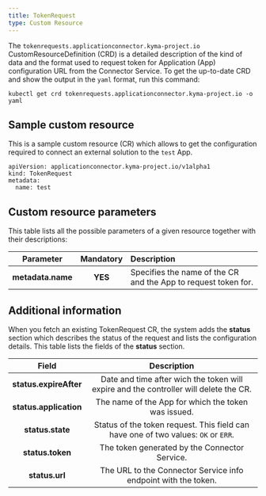 ```yaml
---
title: TokenRequest
type: Custom Resource
---
```


The `tokenrequests.applicationconnector.kyma-project.io` CustomResourceDefinition (CRD) is a detailed description of the kind of data and the format used to request token for Application (App) configuration URL from the Connector Service. To get the up-to-date CRD and show the output in the `yaml` format, run this command:

```
kubectl get crd tokenrequests.applicationconnector.kyma-project.io -o yaml
```

## Sample custom resource

This is a sample custom resource (CR) which allows to get the configuration required to connect an external solution to the `test` App.

```
apiVersion: applicationconnector.kyma-project.io/v1alpha1
kind: TokenRequest
metadata:
  name: test
```

## Custom resource parameters

This table lists all the possible parameters of a given resource together with their descriptions:

| Parameter   |      Mandatory      |  Description |
|:----------:|:-------------:|:------|
| **metadata.name** |    **YES**   | Specifies the name of the CR and the App to request token for. |


## Additional information

When you fetch an existing TokenRequest CR, the system adds the **status** section which describes the status of the request and lists the configuration details. This table lists the fields of the **status** section.

| Field   |  Description |
|:----------:|:-------------:|
| **status.expireAfter** | Date and time after wich the token will expire and the controller will delete the CR. |
| **status.application** | The name of the App for which the token was issued. |
| **status.state** | Status of the token request. This field can have one of two values: `OK` or `ERR`. |
| **status.token** | The token generated by the Connector Service. |
| **status.url** | The URL to the Connector Service info endpoint with the token. |
